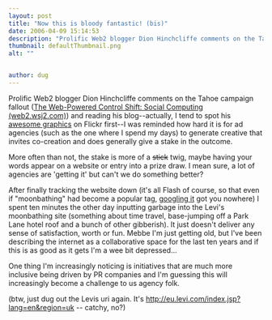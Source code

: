 ```yaml
---
layout: post
title: "Now this is bloody fantastic! (bis)"
date: 2006-04-09 15:14:53
description: "Prolific Web2 blogger Dion Hinchcliffe comments on the Tahoe campaign fallout (The Web-Powered Control Shift --  Social Computing (web2.wsj2.com)) and reading his blog&#8212;actually, I tend to spot his awesome graphics on Flickr first&#8212;I was reminded how hard it is for ad&#8230;"
thumbnail: defaultThumbnail.png
alt: ""


author: dug
---
```


<p>Prolific Web2 blogger Dion Hinchcliffe comments on the Tahoe campaign fallout (<a title="The Web-Powered Control Shift: Social Computing (web2.wsj2.com)" href="http://web2.wsj2.com/the_webpowered_control_shift_social_computing.htm">The Web-Powered Control Shift: Social Computing (web2.wsj2.com)</a>) and reading his blog--actually, I tend to spot his <a href="http://www.flickr.com/photos/dionh/125444103/">awesome graphics</a> on Flickr first--I was reminded how hard it is for ad agencies (such as the one where I spend my days) to generate creative that invites co-creation and does generally give a stake in the outcome. </p>

<p>More often than not, the stake is more of a <s>stick</s> twig, maybe having your words appear on a website or entry into a prize draw. I mean sure, a lot of agencies are 'getting it' but can't we do something better? </p>

<p>After finally tracking the website down (it's all Flash of course, so that even if "moonbathing" had become a popular tag, <a href="http://www.google.com/search?q=moonbathing&amp;sourceid=mozilla2&amp;ie=utf-8&amp;oe=utf-8">googling it</a> got you nowhere) I spent ten minutes the other day inputting garbage into the Levi's moonbathing site (something about time travel, base-jumping off a Park Lane hotel roof and a bunch of other gibberish). It just doesn't deliver any sense of satisfaction, worth or fun. Mebbe I'm just getting old, but I've been describing the internet as a collaborative space for the last ten years and if this is as good as it gets I'm a wee bit depressed...</p>

<p>One thing I'm increasingly noticing is initiatives that are much more inclusive being driven by PR companies and I'm guessing this will increasingly become a challenge to us agency folk.</p>

<p>(btw, just dug out the Levis uri again. It's <a href="http://eu.levi.com/index.jsp?lang=en&amp;region=uk">http://eu.levi.com/index.jsp?lang=en&amp;region=uk</a> -- catchy, no?)</p>
